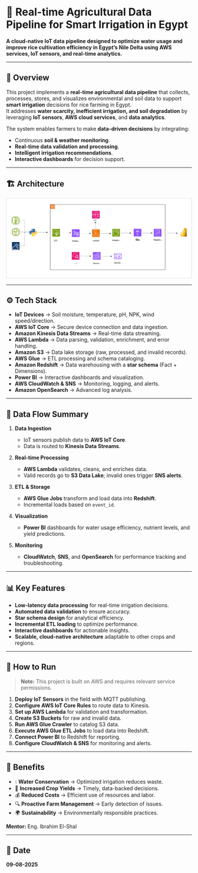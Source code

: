 # 🌾 Real-time Agricultural Data Pipeline for Smart Irrigation in Egypt

**A cloud-native IoT data pipeline designed to optimize water usage and improve rice cultivation efficiency in Egypt’s Nile Delta using AWS services, IoT sensors, and real-time analytics.**

---

## 📌 Overview
This project implements a **real-time agricultural data pipeline** that collects, processes, stores, and visualizes environmental and soil data to support **smart irrigation** decisions for rice farming in Egypt.  
It addresses **water scarcity, inefficient irrigation, and soil degradation** by leveraging **IoT sensors**, **AWS cloud services**, and **data analytics**.

The system enables farmers to make **data-driven decisions** by integrating:
- Continuous **soil & weather monitoring**.  
- **Real-time data validation and processing**.  
- **Intelligent irrigation recommendations**.  
- **Interactive dashboards** for decision support.

---

## 🏗️ Architecture

![Pipeline Architecture](Images/pipeline.drawio-6.svg)

---

## ⚙️ Tech Stack

- **IoT Devices** → Soil moisture, temperature, pH, NPK, wind speed/direction.  
- **AWS IoT Core** → Secure device connection and data ingestion.  
- **Amazon Kinesis Data Streams** → Real-time data streaming.  
- **AWS Lambda** → Data parsing, validation, enrichment, and error handling.  
- **Amazon S3** → Data lake storage (raw, processed, and invalid records).  
- **AWS Glue** → ETL processing and schema cataloging.  
- **Amazon Redshift** → Data warehousing with a **star schema** (Fact + Dimensions).  
- **Power BI** → Interactive dashboards and visualization.  
- **AWS CloudWatch & SNS** → Monitoring, logging, and alerts.  
- **Amazon OpenSearch** → Advanced log analysis.

---

## 📂 Data Flow Summary

1. **Data Ingestion**
   - IoT sensors publish data to **AWS IoT Core**.  
   - Data is routed to **Kinesis Data Streams**.

2. **Real-time Processing**
   - **AWS Lambda** validates, cleans, and enriches data.  
   - Valid records go to **S3 Data Lake**; invalid ones trigger **SNS alerts**.

3. **ETL & Storage**
   - **AWS Glue Jobs** transform and load data into **Redshift**.  
   - Incremental loads based on `event_id`.

4. **Visualization**
   - **Power BI** dashboards for water usage efficiency, nutrient levels, and yield predictions.

5. **Monitoring**
   - **CloudWatch**, **SNS**, and **OpenSearch** for performance tracking and troubleshooting.

---

## 📊 Key Features

- **Low-latency data processing** for real-time irrigation decisions.  
- **Automated data validation** to ensure accuracy.  
- **Star schema design** for analytical efficiency.  
- **Incremental ETL loading** to optimize performance.  
- **Interactive dashboards** for actionable insights.  
- **Scalable, cloud-native architecture** adaptable to other crops and regions.

---

## 🚀 How to Run

> **Note:** This project is built on AWS and requires relevant service permissions.

1. **Deploy IoT Sensors** in the field with MQTT publishing.  
2. **Configure AWS IoT Core Rules** to route data to Kinesis.  
3. **Set up AWS Lambda** for validation and transformation.  
4. **Create S3 Buckets** for raw and invalid data.  
5. **Run AWS Glue Crawler** to catalog S3 data.  
6. **Execute AWS Glue ETL Jobs** to load data into Redshift.  
7. **Connect Power BI** to Redshift for reporting.  
8. **Configure CloudWatch & SNS** for monitoring and alerts.

---

## 🌱 Benefits

- 💧 **Water Conservation** → Optimized irrigation reduces waste.  
- 🌾 **Increased Crop Yields** → Timely, data-backed decisions.  
- 💰 **Reduced Costs** → Efficient use of resources and labor.  
- 🔍 **Proactive Farm Management** → Early detection of issues.  
- 🌍 **Sustainability** → Environmentally responsible practices.

**Mentor:** Eng. Ibrahim El-Shal

---

## 📅 Date
**09-08-2025**
